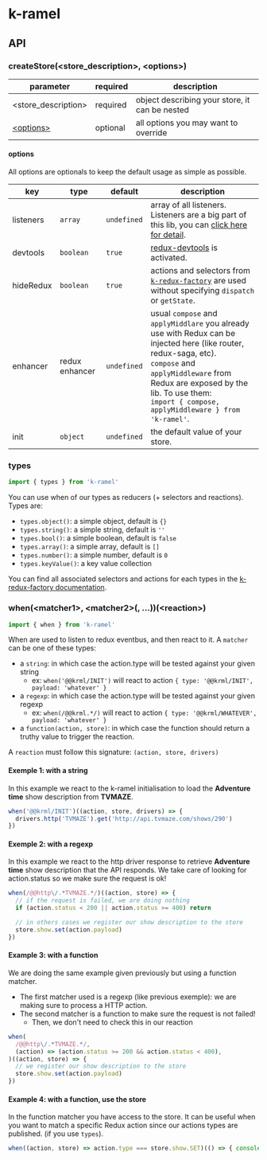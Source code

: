 # k-ramel
## API

### createStore(<store_description>, \<options>)
| parameter | required | description |
|---|---|---|
| <store_description>| required | object describing your store, it can be nested |
| [\<options>](#options) | optional | all options you may want to override |

#### options
All options are optionals to keep the default usage as simple as possible.

| key | type | default | description |
|---|---|---|---|
| listeners | `array` | `undefined` | array of all listeners. Listeners are a big part of this lib, you can [click here for detail](./doc/LISTENERS.md). |
| devtools | `boolean` | `true` | [redux-devtools](https://github.com/zalmoxisus/redux-devtools-extension) is activated. |
| hideRedux | `boolean` | `true` | actions and selectors from [`k-redux-factory`](https://github.com/alakarteio/k-redux-factory) are used without specifying `dispatch` or `getState`. |
| enhancer | redux enhancer | `undefined` | usual `compose` and `applyMiddlare` you already use with Redux can be injected here (like router, redux-saga, etc). <br />`compose` and `applyMiddleware` from Redux are exposed by the lib. To use them:<br /> ```import { compose, applyMiddleware } from 'k-ramel'```. |
| init | `object` | `undefined` | the default value of your store. |

### types
```js
import { types } from 'k-ramel'
```

You can use when of our types as reducers (+ selectors and reactions).
Types are:
 - `types.object()`: a simple object, default is `{}`
 - `types.string()`: a simple string, default is `''`
 - `types.bool()`: a simple boolean, default is `false`
 - `types.array()`: a simple array, default is `[]`
 - `types.number()`: a simple number, default is `0`
 - `types.keyValue()`: a key value collection

You can find all associated selectors and actions for each types in the [k-redux-factory documentation](https://github.com/alakarteio/k-redux-factory/blob/master/TYPES.md).

### when(\<matcher1>, \<matcher2>(, ...))(\<reaction>)
```js
import { when } from 'k-ramel'
```

When are used to listen to redux eventbus, and then react to it.
A `matcher` can be one of these types:
 - a `string`: in which case the action.type will be tested against your given string
    - ex: `when('@@krml/INIT')` will react to action `{ type: '@@krml/INIT', payload: 'whatever' }`
 - a `regexp`: in which case the action.type will be tested against your given regexp
    - ex: `when(/@@krml.*/)` will react to action `{ type: '@@krml/WHATEVER', payload: 'whatever' }`
 - a `function(action, store)`: in which case the function should return a truthy value to trigger the reaction.

A `reaction` must follow this signature: `(action, store, drivers) `

#### Exemple 1: with a string
In this example we react to the k-ramel initialisation to load the **Adventure time** show description from **TVMAZE**.

```js
when('@@krml/INIT')((action, store, drivers) => {
  drivers.http('TVMAZE').get('http://api.tvmaze.com/shows/290')
})
```

#### Exemple 2: with a regexp
In this example we react to the http driver response to retrieve **Adventure time** show description that the API responds.
We take care of looking for action.status so we make sure the request is ok!

```js
when(/@@http\/.*TVMAZE.*/)((action, store) => {
  // if the request is failed, we are doing nothing
  if (action.status < 200 || action.status >= 400) return

  // in others cases we register our show description to the store
  store.show.set(action.payload)
})
```

#### Example 3: with a function
We are doing the same example given previously but using a function matcher.
 - The first matcher used is a regexp (like previous exemple): we are making sure to process a HTTP action.
 - The second matcher is a function to make sure the request is not failed!
    * Then, we don't need to check this in our reaction



```js
when(
  /@@http\/.*TVMAZE.*/,
  (action) => (action.status >= 200 && action.status < 400),
)((action, store) => {
  // we register our show description to the store
  store.show.set(action.payload)
})
```

#### Example 4: with a function, use the store
In the function matcher you have access to the store.
It can be useful when you want to match a specific Redux action since our actions types are published. (if you use `types`).

```js
when((action, store) => action.type === store.show.SET)(() => { console.log('show is set!') })
```
